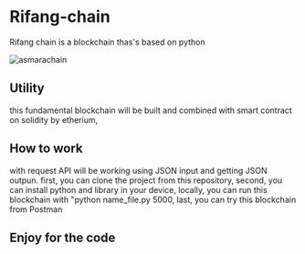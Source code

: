# Rifang-chain
Rifang chain is a blockchain thas's based on python

![asmarachain](https://user-images.githubusercontent.com/95269946/177308249-ceb74e0d-6df0-41d2-83e7-03e3ec8d85b4.png)


## Utility
this fundamental blockchain will be built and combined with smart contract on solidity by etherium,

## How to work
with request API will be working using JSON input and getting JSON outpun.
first, you can clone the project from this repository,
second, you can install python and library in your device,
locally, you can run this blockchain with "python name_file.py 5000,
last, you can try this blockchain from Postman

## Enjoy for the code
